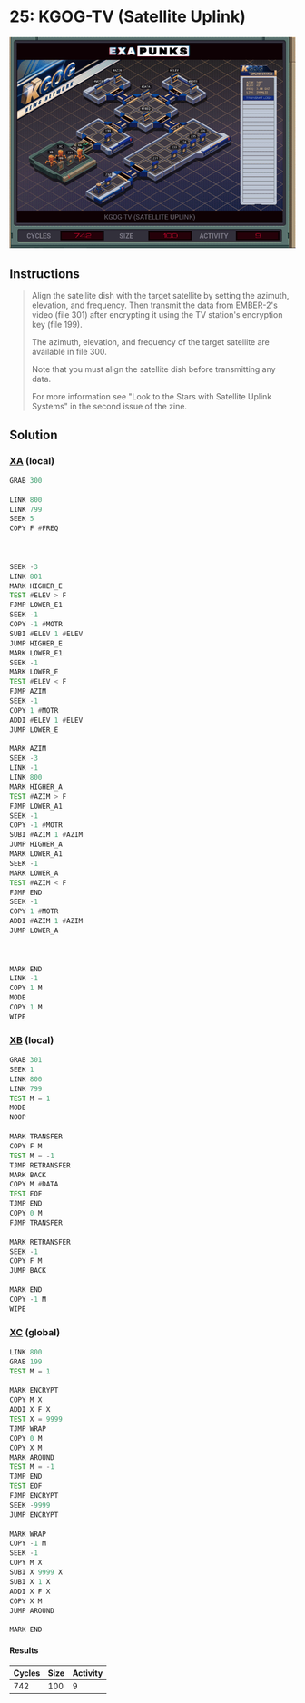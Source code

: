 # 25: KGOG-TV (Satellite Uplink)

<div align="center"><img src="EXAPUNKS - KGOG-TV (742, 100, 9, 2023-07-31-12-26-21).gif" /></div>

## Instructions
> Align the satellite dish with the target satellite by setting the azimuth, elevation, and frequency. Then transmit the data from EMBER-2's video (file 301) after encrypting it using the TV station's encryption key (file 199).
> 
> The azimuth, elevation, and frequency of the target satellite are available in file 300.
> 
> Note that you must align the satellite dish before transmitting any data.
> 
> For more information see "Look to the Stars with Satellite Uplink Systems" in the second issue of the zine.

## Solution

### [XA](XA.exa) (local)
```asm
GRAB 300

LINK 800
LINK 799
SEEK 5
COPY F #FREQ



SEEK -3
LINK 801
MARK HIGHER_E
TEST #ELEV > F
FJMP LOWER_E1
SEEK -1
COPY -1 #MOTR
SUBI #ELEV 1 #ELEV
JUMP HIGHER_E
MARK LOWER_E1
SEEK -1
MARK LOWER_E
TEST #ELEV < F
FJMP AZIM
SEEK -1
COPY 1 #MOTR
ADDI #ELEV 1 #ELEV
JUMP LOWER_E

MARK AZIM
SEEK -3
LINK -1
LINK 800
MARK HIGHER_A
TEST #AZIM > F
FJMP LOWER_A1
SEEK -1
COPY -1 #MOTR
SUBI #AZIM 1 #AZIM
JUMP HIGHER_A
MARK LOWER_A1
SEEK -1
MARK LOWER_A
TEST #AZIM < F
FJMP END
SEEK -1
COPY 1 #MOTR
ADDI #AZIM 1 #AZIM
JUMP LOWER_A



MARK END
LINK -1
COPY 1 M
MODE
COPY 1 M
WIPE
```

### [XB](XB.exa) (local)
```asm
GRAB 301
SEEK 1
LINK 800
LINK 799
TEST M = 1
MODE
NOOP

MARK TRANSFER
COPY F M
TEST M = -1
TJMP RETRANSFER
MARK BACK
COPY M #DATA
TEST EOF
TJMP END
COPY 0 M
FJMP TRANSFER

MARK RETRANSFER
SEEK -1
COPY F M
JUMP BACK

MARK END
COPY -1 M
WIPE
```

### [XC](XC.exa) (global)
```asm
LINK 800
GRAB 199
TEST M = 1

MARK ENCRYPT
COPY M X
ADDI X F X
TEST X = 9999
TJMP WRAP
COPY 0 M
COPY X M
MARK AROUND
TEST M = -1
TJMP END
TEST EOF
FJMP ENCRYPT
SEEK -9999
JUMP ENCRYPT

MARK WRAP
COPY -1 M
SEEK -1
COPY M X
SUBI X 9999 X
SUBI X 1 X
ADDI X F X
COPY X M
JUMP AROUND

MARK END
```

#### Results
| Cycles | Size | Activity |
|--------|------|----------|
| 742    | 100  | 9        |

